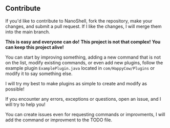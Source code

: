 ## Contribute
If you'd like to contribute to NanoShell,
fork the repository, make your changes,
and submit a pull request. If I like the changes,
I will merge them into the main branch.

**This is easy and everyone can do!**
**This project is not that complex!**
**You can keep this project alive!**

You can start by improving something,
adding a new command that is not on the list,
modify existing commands, or even add new plugins,
follow the example plugin `ExamplePlugin.java` located in
`com/HappyCow/Plugins` or modify it to say something else.

I will try my best to make plugins as simple to create and modify as possible!

If you encounter any errors, exceptions or questions, open an issue,
and I will try to help you!

You can create issues even for requesting commands or improvments,
I will add the command or improvment to the TODO file.

